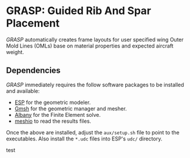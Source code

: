 # GRASP: Guided Rib And Spar Placement

_GRASP_ automatically creates frame layouts for user specified
wing Outer Mold Lines (OMLs) base on material properties
and expected aircraft weight.

## Dependencies
_GRASP_ immediately requires the follow software packages to be installed
and available:
 - [ESP](https://acdl.mit.edu/ESP/) for the geometric modeler.
 - [Gmsh](http://gmsh.info) for the geometric manager and mesher.
 - [Albany](https://github.com/SNLComputation/Albany) for the Finite Element solve.
 - [meshio](https://github.com/nschloe/meshio) to read the results files.
 
Once the above are installed, adjust the `aux/setup.sh` file to point
to the executables. Also install the `*.udc` files into ESP's
`udc/` directory.

test
